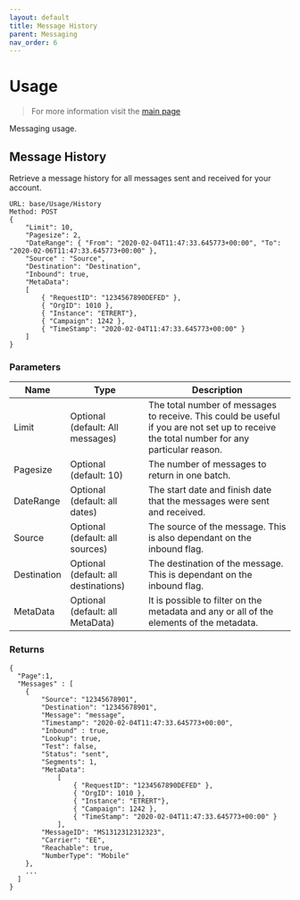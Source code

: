 ```yaml
---
layout: default
title: Message History
parent: Messaging
nav_order: 6
---
```

# Usage

> For more information visit the [main page](../README.md)

Messaging usage.

## Message History
Retrieve a message history for all messages sent and received for your account.
```
URL: base/Usage/History
Method: POST
{
    "Limit": 10,
    "Pagesize": 2,
    "DateRange": { "From": "2020-02-04T11:47:33.645773+00:00", "To": "2020-02-06T11:47:33.645773+00:00" },
    "Source" : "Source",
    "Destination": "Destination",
    "Inbound": true,
    "MetaData": 
    [
        { "RequestID": "1234567890DEFED" },
        { "OrgID": 1010 },
        { "Instance": "ETRERT"},
        { "Campaign": 1242 },
        { "TimeStamp": "2020-02-04T11:47:33.645773+00:00" }
    ]
}
```

### Parameters

Name | Type | Description
---- | ---- | -----------
Limit | Optional (default: All messages) | The total number of messages to receive. This could be useful if you are not set up to receive the total number for any particular reason.
Pagesize | Optional (default: 10) | The number of messages to return in one batch.
DateRange | Optional (default: all dates) | The start date and finish date that the messages were sent and received.
Source | Optional (default: all sources) | The source of the message. This is also dependant on the inbound flag.
Destination | Optional (default: all destinations) | The destination of the message. This is dependant on the inbound flag.
MetaData | Optional (default: all MetaData) | It is possible to filter on the metadata and any or all of the elements of the metadata.

### Returns

```
{
  "Page":1,
  "Messages" : [
    {
        "Source": "12345678901",
        "Destination": "12345678901",
        "Message": "message",
        "Timestamp": "2020-02-04T11:47:33.645773+00:00",
        "Inbound" : true,
        "Lookup": true,
        "Test": false,
        "Status": "sent",
        "Segments": 1,
        "MetaData": 
            [
                { "RequestID": "1234567890DEFED" },
                { "OrgID": 1010 },
                { "Instance": "ETRERT"},
                { "Campaign": 1242 },
                { "TimeStamp": "2020-02-04T11:47:33.645773+00:00" }
            ],
        "MessageID": "MS1312312312323",
        "Carrier": "EE",
        "Reachable": true,
        "NumberType": "Mobile"    
    },
    ...
  ]
}

```